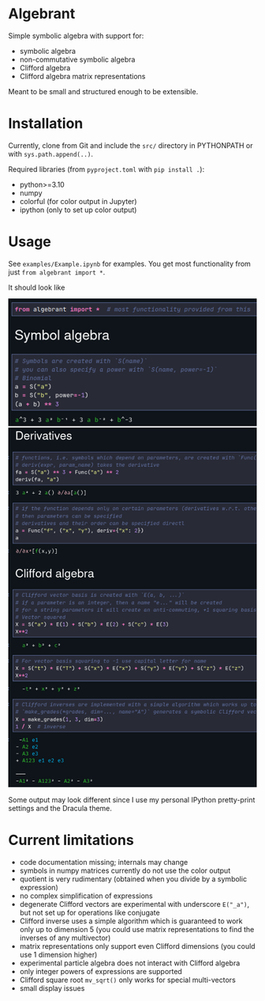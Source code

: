 # Algebrant
Simple symbolic algebra with support for:

* symbolic algebra
* non-commutative symbolic algebra
* Clifford algebra
* Clifford algebra matrix representations

Meant to be small and structured enough to be extensible.

# Installation

Currently, clone from Git and include the `src/` directory in PYTHONPATH or with `sys.path.append(..)`.

Required libraries (from `pyproject.toml` with `pip install .`):

* python>=3.10
* numpy
* colorful (for color output in Jupyter)
* ipython (only to set up color output)

# Usage

See `examples/Example.ipynb` for examples. You get most functionality from just `from algebrant import *`.

It should look like

![Symbol algebra](images/symbol_algebra.png)
![Clifford algebra](images/clifford_algebra.png)

Some output may look different since I use my personal IPython pretty-print settings and the Dracula theme.

# Current limitations

* code documentation missing; internals may change
* symbols in numpy matrices currently do not use the color output
* quotient is very rudimentary (obtained when you divide by a symbolic expression)
* no complex simplification of expressions
* degenerate Clifford vectors are experimental with underscore `E("_a")`, but not set up for operations like conjugate
* Clifford inverse uses a simple algorithm which is guaranteed to work only up to dimension 5 (you could use matrix representations to find the inverses of any multivector)
* matrix representations only support even Clifford dimensions (you could use 1 dimension higher)
* experimental particle algebra does not interact with Clifford algebra
* only integer powers of expressions are supported
* Clifford square root `mv_sqrt()` only works for special multi-vectors
* small display issues
